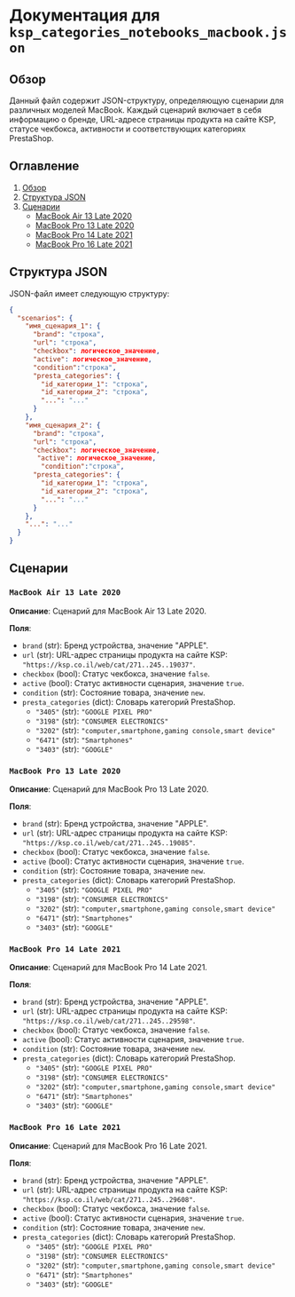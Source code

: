 # Документация для `ksp_categories_notebooks_macbook.json`

## Обзор

Данный файл содержит JSON-структуру, определяющую сценарии для различных моделей MacBook. Каждый сценарий включает в себя информацию о бренде, URL-адресе страницы продукта на сайте KSP, статусе чекбокса, активности и соответствующих категориях PrestaShop.

## Оглавление
1. [Обзор](#Обзор)
2. [Структура JSON](#Структура-JSON)
3. [Сценарии](#Сценарии)
    - [MacBook Air 13 Late 2020](#MacBook-Air-13-Late-2020)
    - [MacBook Pro 13 Late 2020](#MacBook-Pro-13-Late-2020)
    - [MacBook Pro 14 Late 2021](#MacBook-Pro-14-Late-2021)
    - [MacBook Pro 16 Late 2021](#MacBook-Pro-16-Late-2021)

## Структура JSON

JSON-файл имеет следующую структуру:
```json
{
  "scenarios": {
    "имя_сценария_1": {
      "brand": "строка",
      "url": "строка",
      "checkbox": логическое_значение,
      "active": логическое_значение,
      "condition":"строка",
      "presta_categories": {
        "id_категории_1": "строка",
        "id_категории_2": "строка",
        "...": "..."
      }
    },
    "имя_сценария_2": {
      "brand": "строка",
      "url": "строка",
      "checkbox": логическое_значение,
       "active": логическое_значение,
        "condition":"строка",
      "presta_categories": {
        "id_категории_1": "строка",
        "id_категории_2": "строка",
        "...": "..."
      }
    },
    "...": "..."
  }
}
```

## Сценарии

### `MacBook Air 13 Late 2020`

**Описание**: Сценарий для MacBook Air 13 Late 2020.

**Поля**:
- `brand` (str): Бренд устройства, значение "APPLE".
- `url` (str): URL-адрес страницы продукта на сайте KSP: `"https://ksp.co.il/web/cat/271..245..19037"`.
- `checkbox` (bool): Статус чекбокса, значение `false`.
- `active` (bool): Статус активности сценария, значение `true`.
- `condition` (str): Состояние товара, значение `new`.
- `presta_categories` (dict): Словарь категорий PrestaShop.
  - `"3405"` (str): `"GOOGLE PIXEL PRO"`
  - `"3198"` (str): `"CONSUMER ELECTRONICS"`
  - `"3202"` (str): `"computer,smartphone,gaming console,smart device"`
  - `"6471"` (str): `"Smartphones"`
  - `"3403"` (str): `"GOOGLE"`

### `MacBook Pro 13 Late 2020`

**Описание**: Сценарий для MacBook Pro 13 Late 2020.

**Поля**:
- `brand` (str): Бренд устройства, значение "APPLE".
- `url` (str): URL-адрес страницы продукта на сайте KSP: `"https://ksp.co.il/web/cat/271..245..19085"`.
- `checkbox` (bool): Статус чекбокса, значение `false`.
- `active` (bool): Статус активности сценария, значение `true`.
- `condition` (str): Состояние товара, значение `new`.
- `presta_categories` (dict): Словарь категорий PrestaShop.
  - `"3405"` (str): `"GOOGLE PIXEL PRO"`
  - `"3198"` (str): `"CONSUMER ELECTRONICS"`
  - `"3202"` (str): `"computer,smartphone,gaming console,smart device"`
  - `"6471"` (str): `"Smartphones"`
  - `"3403"` (str): `"GOOGLE"`

### `MacBook Pro 14 Late 2021`

**Описание**: Сценарий для MacBook Pro 14 Late 2021.

**Поля**:
- `brand` (str): Бренд устройства, значение "APPLE".
- `url` (str): URL-адрес страницы продукта на сайте KSP: `"https://ksp.co.il/web/cat/271..245..29598"`.
- `checkbox` (bool): Статус чекбокса, значение `false`.
- `active` (bool): Статус активности сценария, значение `true`.
- `condition` (str): Состояние товара, значение `new`.
- `presta_categories` (dict): Словарь категорий PrestaShop.
  - `"3405"` (str): `"GOOGLE PIXEL PRO"`
  - `"3198"` (str): `"CONSUMER ELECTRONICS"`
  - `"3202"` (str): `"computer,smartphone,gaming console,smart device"`
  - `"6471"` (str): `"Smartphones"`
  - `"3403"` (str): `"GOOGLE"`

### `MacBook Pro 16 Late 2021`

**Описание**: Сценарий для MacBook Pro 16 Late 2021.

**Поля**:
- `brand` (str): Бренд устройства, значение "APPLE".
- `url` (str): URL-адрес страницы продукта на сайте KSP: `"https://ksp.co.il/web/cat/271..245..29608"`.
- `checkbox` (bool): Статус чекбокса, значение `false`.
- `active` (bool): Статус активности сценария, значение `true`.
- `condition` (str): Состояние товара, значение `new`.
- `presta_categories` (dict): Словарь категорий PrestaShop.
  - `"3405"` (str): `"GOOGLE PIXEL PRO"`
  - `"3198"` (str): `"CONSUMER ELECTRONICS"`
  - `"3202"` (str): `"computer,smartphone,gaming console,smart device"`
  - `"6471"` (str): `"Smartphones"`
  - `"3403"` (str): `"GOOGLE"`
